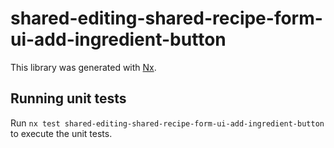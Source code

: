 # shared-editing-shared-recipe-form-ui-add-ingredient-button

This library was generated with [Nx](https://nx.dev).

## Running unit tests

Run `nx test shared-editing-shared-recipe-form-ui-add-ingredient-button` to execute the unit tests.
